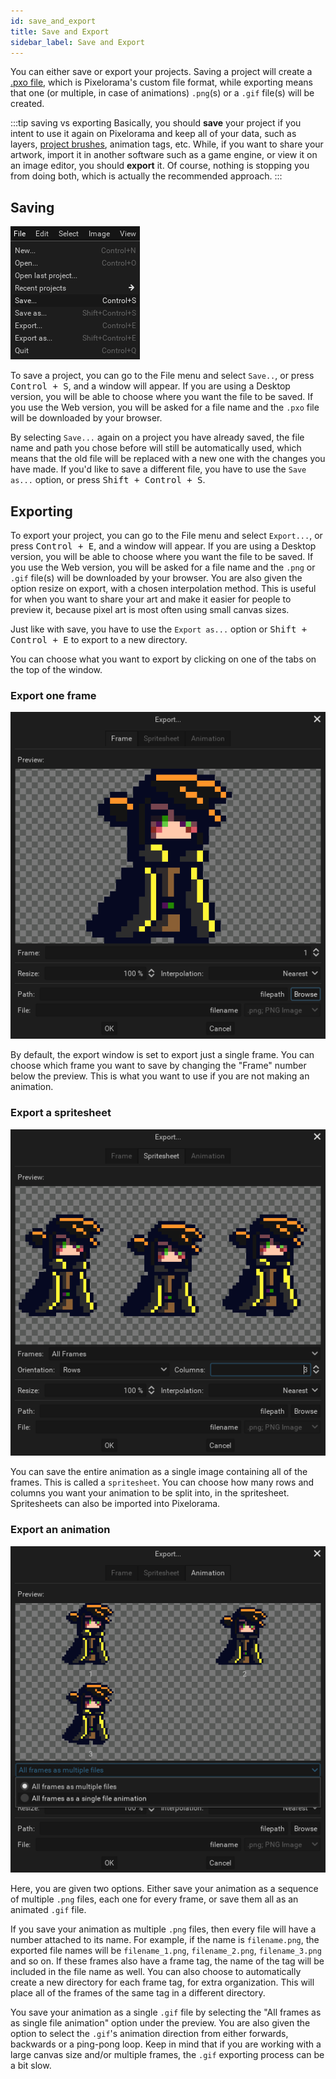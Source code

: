```yaml
---
id: save_and_export
title: Save and Export
sidebar_label: Save and Export
---
```


You can either save or export your projects. Saving a project will create a [.pxo file](../concepts/project/#pxo-files), which is Pixelorama's custom file format, while exporting means that one (or multiple, in case of animations) `.png`(s) or a `.gif` file(s) will be created. 

:::tip saving vs exporting
Basically, you should **save** your project if you intent to use it again on Pixelorama and keep all of your data, such as layers, [project brushes](../concepts/brush/#project-brushes), animation tags, etc. While, if you want to share your artwork, import it in another software such as a game engine, or view it on an image editor, you should **export** it. Of course, nothing is stopping you from doing both, which is actually the recommended approach.
:::

## Saving
![Save Project](../../static/img/save_project.png)

To save a project, you can go to the File menu and select `Save..`, or press <kbd>Control + S</kbd>, and a window will appear. If you are using a Desktop version, you will be able to choose where you want the file to be saved. If you use the Web version, you will be asked for a file name and the `.pxo` file will be downloaded by your browser.

By selecting `Save...` again on a project you have already saved, the file name and path you chose before will still be automatically used, which means that the old file will be replaced with a new one with the changes you have made. If you'd like to save a different file, you have to use the `Save as...` option, or press <kbd>Shift + Control + S</kbd>.

## Exporting
To export your project, you can go to the File menu and select `Export...`, or press <kbd>Control + E</kbd>, and a window will appear. If you are using a Desktop version, you will be able to choose where you want the file to be saved. If you use the Web version, you will be asked for a file name and the `.png` or `.gif` file(s) will be downloaded by your browser. You are also given the option resize on export, with a chosen interpolation method. This is useful for when you want to share your art and make it easier for people to preview it, because pixel art is most often using small canvas sizes.

Just like with save, you have to use the `Export as...` option or <kbd> Shift + Control + E</kbd> to export to a new directory.

You can choose what you want to export by clicking on one of the tabs on the top of the window.

### Export one frame
![Export Frame](../../static/img/export_frame.png)

By default, the export window is set to export just a single frame. You can choose which frame you want to save by changing the "Frame" number below the preview. This is what you want to use if you are not making an animation.

### Export a spritesheet
![Export Spritesheet](../../static/img/export_spritesheet.png)

You can save the entire animation as a single image containing all of the frames. This is called a `spritesheet`. You can choose how many rows and columns you want your animation to be split into, in the spritesheet. Spritesheets can also be imported into Pixelorama.

### Export an animation
![Export Frame](../../static/img/export_animation.png)

Here, you are given two options. Either save your animation as a sequence of multiple `.png` files, each one for every frame, or save them all as an animated `.gif` file.

If you save your animation as multiple `.png` files, then every file will have a number attached to its name. For example, if the name is `filename.png`, the exported file names will be `filename_1.png`, `filename_2.png`, `filename_3.png` and so on. If these frames also have a frame tag, the name of the tag will be included in the file name as well. You can also choose to automatically create a new directory for each frame tag, for extra organization. This will place all of the frames of the same tag in a different directory.

You save your animation as a single `.gif` file by selecting the "All frames as as single file animation" option under the preview. You are also given the option to select the `.gif`'s animation direction from either forwards, backwards or a ping-pong loop. Keep in mind that if you are working with a large canvas size and/or multiple frames, the `.gif` exporting process can be a bit slow.
